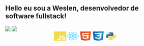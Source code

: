 ## Hello eu sou a Weslen, desenvolvedor de software fullstack!

<div style="display: inline_block">
  <img height=200 align="center" src="https://my-stats-personal.vercel.app/api?username=weslenpy&show_icons=true&theme=radical">
  <img height=200 align="center" src="https://my-stats-personal.vercel.app/api/top-langs?username=weslenpy&layout=pie">
 
</div>


<div style="display: flex;justify-content: center;align-items: center;"><br>
  <img align="center" height="30" width="40" src="https://raw.githubusercontent.com/devicons/devicon/master/icons/javascript/javascript-plain.svg">
  <img align="center" height="30" width="40" src="https://raw.githubusercontent.com/devicons/devicon/master/icons/react/react-original.svg">
  <img align="center"height="30" width="40" src="https://raw.githubusercontent.com/devicons/devicon/master/icons/html5/html5-original.svg">
  <img align="center"  height="30" width="40" src="https://raw.githubusercontent.com/devicons/devicon/master/icons/css3/css3-original.svg">
  <img align="center" height="30" width="40" src="https://raw.githubusercontent.com/devicons/devicon/master/icons/python/python-original.svg">
</div>
  

